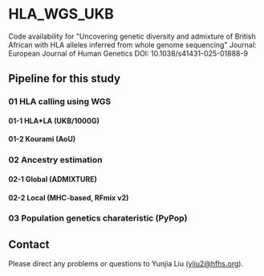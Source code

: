 # HLA_WGS_UKB
Code availability for "Uncovering genetic diversity and admixture of British African with HLA alleles inferred from whole genome sequencing"
Journal: European Journal of Human Genetics
DOI: 10.1038/s41431-025-01888-9

## Pipeline for this study
### 01 HLA calling using WGS
#### 01-1 HLA*LA (UKB/1000G) 
#### 01-2 Kourami (AoU)
### 02 Ancestry estimation
#### 02-1 Global (ADMIXTURE) 
#### 02-2 Local (MHC-based, RFmix v2)
### 03 Population genetics charateristic (PyPop)

## Contact
Please direct any problems or questions to Yunjia Liu (yliu2@hfhs.org).
